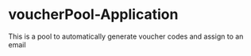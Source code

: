 # voucherPool-Application
This is a pool to automatically generate voucher codes and assign to an email
